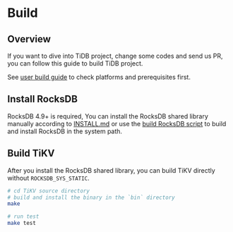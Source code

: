 # Build

## Overview

If you want to dive into TiDB project, change some codes and send us PR, you can follow this guide to build TiDB project.

See [user build guide](../op-guide/build.md) to check platforms and prerequisites first. 

## Install RocksDB

RocksDB 4.9+ is required, You can install the RocksDB shared library manually according to [INSTALL.md](https://github.com/facebook/rocksdb/blob/master/INSTALL.md) or use the [build RocksDB script](../scripts/build_rocksdb.sh) to build and install RocksDB in the system path.

## Build TiKV

After you install the RocksDB shared library, you can build TiKV directly without `ROCKSDB_SYS_STATIC`.

```bash
# cd TiKV source directory
# build and install the binary in the `bin` directory
make 

# run test
make test
```